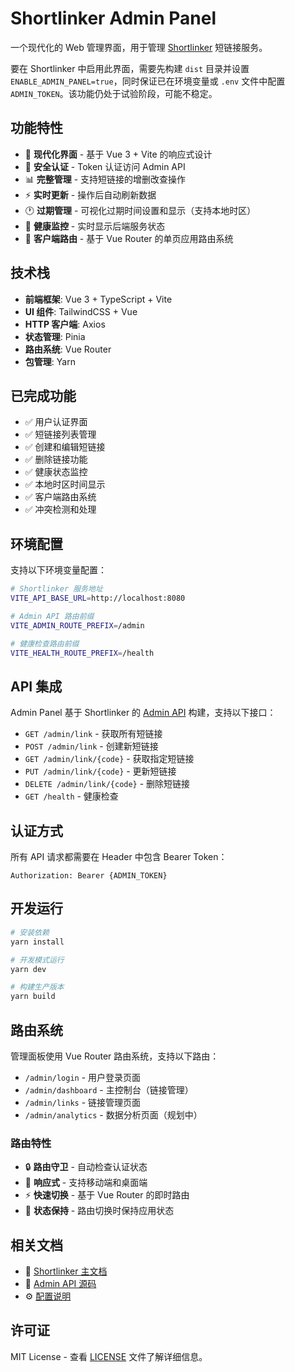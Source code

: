 # Shortlinker Admin Panel

一个现代化的 Web 管理界面，用于管理 [Shortlinker](../README.zh.md) 短链接服务。

要在 Shortlinker 中启用此界面，需要先构建 `dist` 目录并设置 `ENABLE_ADMIN_PANEL=true`，同时保证已在环境变量或 `.env` 文件中配置 `ADMIN_TOKEN`。该功能仍处于试验阶段，可能不稳定。
## 功能特性

- 🎨 **现代化界面** - 基于 Vue 3 + Vite 的响应式设计
- 🔐 **安全认证** - Token 认证访问 Admin API
- 📊 **完整管理** - 支持短链接的增删改查操作
- ⚡ **实时更新** - 操作后自动刷新数据
- 🕐 **过期管理** - 可视化过期时间设置和显示（支持本地时区）
- 💚 **健康监控** - 实时显示后端服务状态
- 🔄 **客户端路由** - 基于 Vue Router 的单页应用路由系统

## 技术栈

- **前端框架**: Vue 3 + TypeScript + Vite
- **UI 组件**: TailwindCSS + Vue
- **HTTP 客户端**: Axios
- **状态管理**: Pinia
- **路由系统**: Vue Router
- **包管理**: Yarn

## 已完成功能

- ✅ 用户认证界面
- ✅ 短链接列表管理
- ✅ 创建和编辑短链接
- ✅ 删除链接功能
- ✅ 健康状态监控
- ✅ 本地时区时间显示
- ✅ 客户端路由系统
- ✅ 冲突检测和处理

## 环境配置

支持以下环境变量配置：

```bash
# Shortlinker 服务地址
VITE_API_BASE_URL=http://localhost:8080

# Admin API 路由前缀
VITE_ADMIN_ROUTE_PREFIX=/admin

# 健康检查路由前缀
VITE_HEALTH_ROUTE_PREFIX=/health
```

## API 集成

Admin Panel 基于 Shortlinker 的 [Admin API](../src/services/admin.rs) 构建，支持以下接口：

- `GET /admin/link` - 获取所有短链接
- `POST /admin/link` - 创建新短链接  
- `GET /admin/link/{code}` - 获取指定短链接
- `PUT /admin/link/{code}` - 更新短链接
- `DELETE /admin/link/{code}` - 删除短链接
- `GET /health` - 健康检查

## 认证方式

所有 API 请求都需要在 Header 中包含 Bearer Token：

```
Authorization: Bearer {ADMIN_TOKEN}
```

## 开发运行

```bash
# 安装依赖
yarn install

# 开发模式运行
yarn dev

# 构建生产版本
yarn build
```

## 路由系统

管理面板使用 Vue Router 路由系统，支持以下路由：

- `/admin/login` - 用户登录页面
- `/admin/dashboard` - 主控制台（链接管理）
- `/admin/links` - 链接管理页面
- `/admin/analytics` - 数据分析页面（规划中）

### 路由特性

- 🔒 **路由守卫** - 自动检查认证状态
- 📱 **响应式** - 支持移动端和桌面端
- ⚡ **快速切换** - 基于 Vue Router 的即时路由
- 🔄 **状态保持** - 路由切换时保持应用状态

## 相关文档

- 📖 [Shortlinker 主文档](../README.zh.md)
- 🔧 [Admin API 源码](../src/services/admin.rs)
- ⚙️ [配置说明](../docs/config/index.md)

## 许可证

MIT License - 查看 [LICENSE](../LICENSE) 文件了解详细信息。

